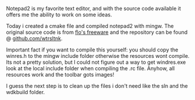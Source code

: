 Notepad2 is my favorite text editor, and with the source code available it offers me the ability to work on some ideas.

Today i created a cmake file and compiled notepad2 with mingw. The original source code is from [flo's freeware](http://www.flos-freeware.ch/notepad2.html) and the repository can be found @ [github.com/wtrsltnk](https://github.com/wtrsltnk/notepad2).

Important fact if you want to compile this yourself: you should copy the winres.h to the mingw include folder otherwise the resources wont compile. Its not a pretty solution, but I could not figure out a way to get windres.exe look at the local include folder when compiling the .rc file. Anyhow, all resources work and the toolbar gots images!

I guess the next step is to clean up the files i don't need like the sln and the wdkbuild folder.
